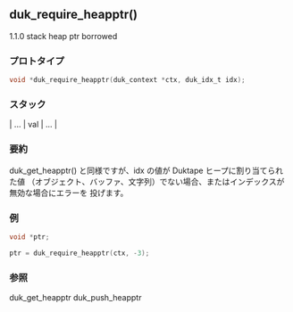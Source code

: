 ## duk_require_heapptr() 

1.1.0 stack heap ptr borrowed

### プロトタイプ

```c
void *duk_require_heapptr(duk_context *ctx, duk_idx_t idx);
```

### スタック

| ... | val | ... |

### 要約

duk_get_heapptr() と同様ですが、idx の値が Duktape ヒープに割り当てられた値 （オブジェクト、バッファ、文字列）でない場合、またはインデックスが無効な場合にエラーを 投げます。


### 例

```c
void *ptr;

ptr = duk_require_heapptr(ctx, -3);
```

### 参照

duk_get_heapptr
duk_push_heapptr